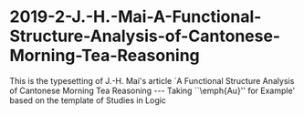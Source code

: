 # 2019-2-J.-H.-Mai-A-Functional-Structure-Analysis-of-Cantonese-Morning-Tea-Reasoning
This is the typesetting of J.-H. Mai's article `A Functional Structure Analysis of Cantonese Morning Tea Reasoning --- Taking ``\emph{Au}'' for Example' based on the template of Studies in Logic
